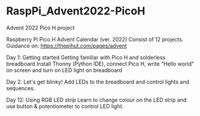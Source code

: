 # RaspPi_Advent2022-PicoH
Advent 2022 Pico H project

Raspberry Pi Pico H Advent Calendar (ver. 2022)
Consist of 12 projects.
Guidance on: https://thepihut.com/pages/advent

Day 1: Getting started
Getting familiar with Pico H and solderless breadboard
Install Thonny (Python IDE), connect Pico H, write "Hello world" on screen and turn on LED light on breadboard

Day 2: Let's get blinky!
Add LEDs to the breadboard and control lights and sequences.

Day 12: Using RGB LED strip
Learn to change colour on the LED strip and use button & potentiometer to control LED light.
